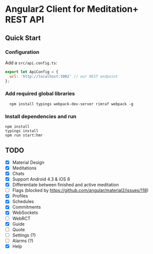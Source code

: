 # Angular2 Client for Meditation+ REST API

## Quick Start

### Configuration
Add a `src/api.config.ts`:

```js
export let ApiConfig = {
  url: 'http://localhost:3002' // our REST endpoint
};
```
### Add required global libraries
```
  npm install typings webpack-dev-server rimraf webpack -g
```

### Install dependencies and run
```
npm install
typings install
npm run start:hmr
```

## TODO
- [x] Material Design
- [x] Meditations
- [x] Chats
- [x] Support Android 4.3 & iOS 8
- [x] Differentiate between finished and active meditation
- [ ] Flags (blocked by https://github.com/angular/material2/issues/118)
- [x] Profiles
- [x] Schedules
- [x] Commitments
- [x] WebSockets
- [ ] WebRCT
- [x] Guide
- [ ] Quote
- [ ] Settings (?)
- [ ] Alarms (?)
- [x] Help
